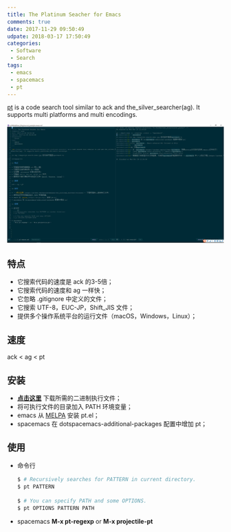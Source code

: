 ```yaml
---
title: The Platinum Seacher for Emacs
comments: true
date: 2017-11-29 09:50:49
udpate: 2018-03-17 17:50:49
categories:
 - Software
 - Search
tags:
 - emacs
 - spacemacs
 - pt
---
```


[pt](https://github.com/monochromegane/the_platinum_searcher) is a code search tool similar to ack and the_silver_searcher(ag). It supports multi platforms and multi encodings.

![](/images/pt-search-demo.jpg)

<!--more -->

## 特点

* 它搜索代码的速度是 ack 的3-5倍；
* 它搜索代码的速度和 ag 一样快；
* 它忽略 .gitignore 中定义的文件；
* 它搜索 UTF-8，EUC-JP，Shift_JIS 文件；
* 提供多个操作系统平台的运行文件（macOS，Windows，Linux）；

## 速度

ack < ag < pt

## 安装

* **[点击这里](https://github.com/monochromegane/the_platinum_searcher/releases)** 下载所需的二进制执行文件；
* 将可执行文件的目录加入 PATH 环境变量；
* emacs 从 [MELPA](https://melpa.org/) 安装 pt.el；
* spacemacs 在 dotspacemacs-additional-packages 配置中增加 pt；

## 使用

* 命令行
  ``` sh
  $ # Recursively searches for PATTERN in current directory.
  $ pt PATTERN
  
  $ # You can specify PATH and some OPTIONS.
  $ pt OPTIONS PATTERN PATH
  ```
* spacemacs
  **M-x pt-regexp** or **M-x projectile-pt**



